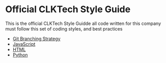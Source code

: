 # Official CLKTech Style Guide

This is the official CLKTech Style Guidde all code written for this company 
must follow this set of coding styles, and best practices


- [ Git Branching Strategy ](git.md)
- [ JavaScript  ](JavaScript.md)
- [ HTML  ](HTML.md)
- [ Python  ](Python.md)
